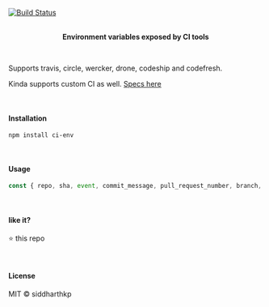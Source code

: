 [![Build Status](http://drone-community.eastus.cloudapp.azure.com/api/badge/github.com/siddharthkp/ci-env/status.svg?branch=master)](http://drone-community.eastus.cloudapp.azure.com/github.com/siddharthkp/ci-env)

<p align="center">
  <br>
  <b>Environment variables exposed by CI tools</b>
  <br>
</p>

&nbsp;

Supports travis, circle, wercker, drone, codeship and codefresh.

Kinda supports custom CI as well. [Specs here](https://github.com/siddharthkp/ci-env/blob/master/index.js#L68-L79)

&nbsp;

#### Installation

```
npm install ci-env
```

&nbsp;

#### Usage

```js
const { repo, sha, event, commit_message, pull_request_number, branch, ci } = require('ci-env')
```

&nbsp;

#### like it?

⭐️ this repo

&nbsp;

#### License

MIT © siddharthkp

